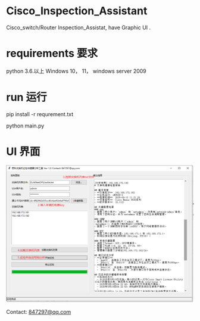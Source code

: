 # Cisco_Inspection_Assistant
Cisco_switch/Router Inspection_Assistat, have  Graphic UI .


# requirements 要求

python 3.6.以上  Windows 10， 11， windows  server 2009

# run 运行

pip install -r requrement.txt

python main.py

# UI 界面
![示例图片](test1-ui.png)

Contact: 847297@qq.com

